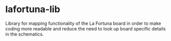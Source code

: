 # lafortuna-lib

Library for mapping functionality of the La Fortuna board in order to make coding more readable and reduce the need to look up board specific details in the schematics.
